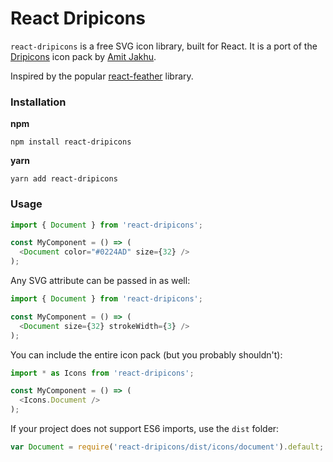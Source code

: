 # React Dripicons
`react-dripicons` is a free SVG icon library, built for React. It is a port of the [Dripicons](http://demo.amitjakhu.com/dripicons/) icon pack by [Amit Jakhu](http://amitjakhu.com/).

Inspired by the popular [react-feather](https://github.com/feathericons/react-feather) library.

### Installation

**npm**

    npm install react-dripicons

**yarn**

    yarn add react-dripicons


### Usage

```js
import { Document } from 'react-dripicons';

const MyComponent = () => (
  <Document color="#0224AD" size={32} />
);
```


Any SVG attribute can be passed in as well:
```js
import { Document } from 'react-dripicons';

const MyComponent = () => (
  <Document size={32} strokeWidth={3} />
);
```


You can include the entire icon pack (but you probably shouldn't):
```js
import * as Icons from 'react-dripicons';

const MyComponent = () => (
  <Icons.Document />
);
```

If your project does not support ES6 imports, use the `dist` folder:
```js
var Document = require('react-dripicons/dist/icons/document').default;
```
